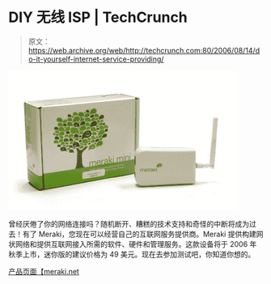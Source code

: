 # DIY 无线 ISP | TechCrunch

> 原文：<https://web.archive.org/web/http://techcrunch.com:80/2006/08/14/do-it-yourself-internet-service-providing/>

![Meraki ](img/24e7343141b2a4ac0156ccccb94325d7.png)

曾经厌倦了你的网络连接吗？随机断开、糟糕的技术支持和奇怪的中断将成为过去！有了 Meraki，您现在可以经营自己的互联网服务提供商。Meraki 提供构建网状网络和提供互联网接入所需的软件、硬件和管理服务。这款设备将于 2006 年秋季上市，迷你版的建议价格为 49 美元。现在去参加测试吧，你知道你想的。

[产品页面【meraki.net ](https://web.archive.org/web/20140819004741/http://www.meraki.net/products.html)